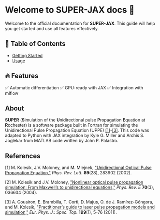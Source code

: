 # Welcome to SUPER-JAX docs 🚀

Welcome to the official documentation for **SUPER-JAX**. This guide will help you get started and use all features effectively.

## 📖 Table of Contents
- [Getting Started](getting-started.md)
- [Usage](usage.md)

## 🔥 Features
✅ Automatic differentiation
✅ GPU-ready with JAX 
✅ Integration with mlflow

## About

**SUPER** (**S**imulation of the **U**nidirectional pulse **P**ropagation **E**quation at **R**ochester) is a software package built in Fortran for simulating the Unidirectional Pulse Propagation Equation (UPPE) [[1]](#1)-[[3]](#3).  This code was adapted to Python with JAX integration by Kyle G. Miller and Archis S. Joglekar from MATLAB code written by John P. Palastro.

## References
<a id="1">[1]</a> M. Kolesik, J.V. Moloney, and M. Mlejnek, ["Unidirectional Optical Pulse Propagation Equation,"](https://doi.org/10.1103/PhysRevLett.89.283902) *Phys. Rev. Lett.* **89**(28), 283902 (2002).

<a id="2">[2]</a> M. Kolesik and J.V. Moloney, ["Nonlinear optical pulse propagation simulation: From Maxwell’s to unidirectional equations,"](https://doi.org/10.1103/PhysRevE.70.036604) *Phys. Rev. E* **70**(3), 036604 (2004).

<a id="3">[3]</a> A. Couairon, E. Brambilla, T. Corti, D. Majus, O. de J. Ramírez-Góngora, and M. Kolesik, ["Practitioner’s guide to laser pulse propagation models and simulation,"](https://doi.org/10.1140/epjst/e2011-01503-3_) *Eur. Phys. J.: Spec. Top.* **199**(1), 5-76 (2011).